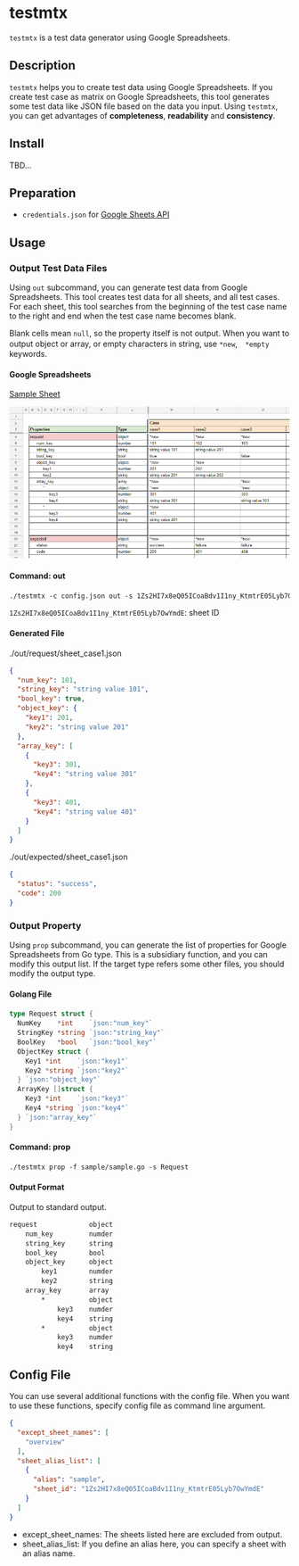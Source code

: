# testmtx

`testmtx` is a test data generator using Google Spreadsheets.

## Description

`testmtx` helps you to create test data using Google Spreadsheets.
If you create test case as matrix on Google Spreadsheets, this tool generates some test data like JSON file based on the data you input.
Using `testmtx`, you can get advantages of **completeness**, **readability** and **consistency**.

## Install

TBD...

## Preparation

* `credentials.json` for [Google Sheets API](https://developers.google.com/sheets/api/quickstart/go#step_1_turn_on_the)

## Usage

### Output Test Data Files

Using `out` subcommand, you can generate test data from Google Spreadsheets.
This tool creates test data for all sheets, and all test cases.
For each sheet, this tool searches from the beginning of the test case name to the right and end when the test case name becomes blank.

Blank cells mean `null`, so the property itself is not output.
When you want to output object or array, or empty characters in string, use `*new`,　`*empty` keywords.

#### Google Spreadsheets

[Sample Sheet](https://docs.google.com/spreadsheets/d/1Zs2HI7x8eQ05ICoaBdv1I1ny_KtmtrE05Lyb7OwYmdE)

![Sample Sheet](https://github.com/takuoki/testmtx/blob/image/image/sample_sheet.png)

#### Command: out

```txt
./testmtx -c config.json out -s 1Zs2HI7x8eQ05ICoaBdv1I1ny_KtmtrE05Lyb7OwYmdE
```

`1Zs2HI7x8eQ05ICoaBdv1I1ny_KtmtrE05Lyb7OwYmdE`: sheet ID

#### Generated File

./out/request/sheet_case1.json

```json
{
  "num_key": 101,
  "string_key": "string value 101",
  "bool_key": true,
  "object_key": {
    "key1": 201,
    "key2": "string value 201"
  },
  "array_key": [
    {
      "key3": 301,
      "key4": "string value 301"
    },
    {
      "key3": 401,
      "key4": "string value 401"
    }
  ]
}
```

./out/expected/sheet_case1.json

```json
{
  "status": "success",
  "code": 200
}
```

### Output Property

Using `prop` subcommand, you can generate the list of properties for Google Spreadsheets from Go type.
This is a subsidiary function, and you can modify this output list.
If the target type refers some other files, you should modify the output type.

#### Golang File

```go
type Request struct {
  NumKey    *int    `json:"num_key"`
  StringKey *string `json:"string_key"`
  BoolKey   *bool   `json:"bool_key"`
  ObjectKey struct {
    Key1 *int    `json:"key1"`
    Key2 *string `json:"key2"`
  } `json:"object_key"`
  ArrayKey []struct {
    Key3 *int    `json:"key3"`
    Key4 *string `json:"key4"`
  } `json:"array_key"`
}
```

#### Command: prop

```txt
./testmtx prop -f sample/sample.go -s Request
```

#### Output Format

Output to standard output.

```txt
request             object
    num_key         numder
    string_key      string
    bool_key        bool
    object_key      object
        key1        numder
        key2        string
    array_key       array
        *           object
            key3    numder
            key4    string
        *           object
            key3    numder
            key4    string
```

## Config File

You can use several additional functions with the config file.
When you want to use these functions, specify config file as command line argument.

```json
{
  "except_sheet_names": [
    "overview"
  ],
  "sheet_alias_list": [
    {
      "alias": "sample",
      "sheet_id": "1Zs2HI7x8eQ05ICoaBdv1I1ny_KtmtrE05Lyb7OwYmdE"
    }
  ]
}
```

* except_sheet_names: The sheets listed here are excluded from output.
* sheet_alias_list: If you define an alias here, you can specify a sheet with an alias name.
